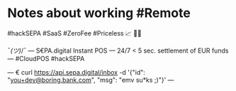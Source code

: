 # Notes about working #Remote

#hackSEPA #SaaS #ZeroFee #Priceless 📈 👩‍💻

¯_(ツ)_/¯ — S€PA.digital Instant POS — 24/7 < 5 sec. settlement of EUR funds — #CloudPOS #hackSEPA

— € curl https://api.sepa.digital/inbox -d '{"id": "you+dev@boring.bank.com", "msg": "emv su*ks ;)"}' —